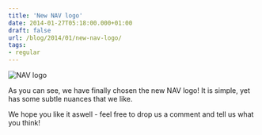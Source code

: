 ```yaml
---
title: 'New NAV logo'
date: 2014-01-27T05:18:00.000+01:00
draft: false
url: /blog/2014/01/new-nav-logo/
tags: 
- regular
---
```


![NAV logo](http://55.media.tumblr.com/2f08d3ecb6543f2e8fb52616d55d9226/tumblr_inline_n0274rBeo81sww2qo.png)

As you can see, we have finally chosen the new NAV logo! It is simple, yet has some subtle nuances that we like.

We hope you like it aswell - feel free to drop us a comment and tell us what you think!